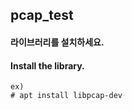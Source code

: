 pcap_test
-------------

#### 라이브러리를 설치하세요.
#### Install the library.

```
ex)
# apt install libpcap-dev
```
